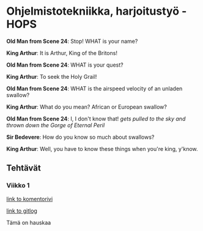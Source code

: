 # Ohjelmistotekniikka, harjoitustyö - HOPS


**Old Man from Scene 24**: Stop! WHAT is your name?

**King Arthur**: It is Arthur, King of the Britons!

**Old Man from Scene 24**: WHAT is your quest?

**King Arthur**: To seek the Holy Grail!

**Old Man from Scene 24**: WHAT is the airspeed velocity of an unladen swallow?

**King Arthur**: What do you mean? African or European swallow?

**Old Man from Scene 24**: I, I don't know that! *gets pulled to the sky and thrown down the Gorge of Eternal Peril*

**Sir Bedevere**: How do you know so much about swallows?

**King Arthur**: Well, you have to know these things when you're king, y'know.

## Tehtävät

### Viikko 1

[link to komentorivi](https://github.com/tire95/HOPS/blob/master/laskarit/viikko1/komentorivi.txt)

[link to gitlog](https://github.com/tire95/HOPS/blob/master/laskarit/viikko1/gitlog.txt)


Tämä on hauskaa
